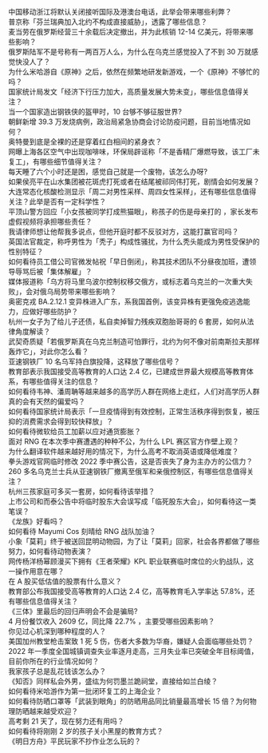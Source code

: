 中国移动浙江将默认关闭接听国际及港澳台电话，此举会带来哪些利弊？  
普京称「芬兰瑞典加入北约不构成直接威胁」，透露了哪些信息？  
麦当劳在俄罗斯经营三十余载后决定撤出，并为此核销 12-14 亿美元，将带来哪些影响？  
俄罗斯陆军不是号称有一两百万人么，为什么在乌克兰感觉投入了不到 30 万就感觉快没人了？  
为什么米哈游自《原神》之后，依然在频繁地研发新游戏，一个《原神》不够忙的吗？  
国家统计局发文「经济下行压力加大，高质量发展大势未变」，哪些信息值得关注？  
当一个国家造出钢铁侠的盔甲时，10 台够不够征服世界?  
朝鲜新增 39.3 万发烧病例，政治局紧急协商会讨论防疫问题，目前当地情况如何？  
奥特曼到底是全裸的还是穿着红白相间的紧身衣？  
网曝上海各区空气中出现咖啡味，环保局辟谣称「不是香精厂爆燃导致，该工厂未复工」，有哪些细节值得关注？  
每天睡了六个小时还是困，感觉自己就是一个废物，该怎么办呀?  
如果侯亮平在山水集团被花斑虎打死或者在结尾被祁同伟打死，剧情会如何发展？  
大连常态化核酸检测显示「周二对男性采样、周四女性采样」，还有哪些信息值得关注？此举是否有一定科学性？  
平顶山警方回应「小女孩被同学打成熊猫眼」，称孩子的伤是母亲打的 ，家长发布虚假视频将承担哪些责任？  
我请律师想让他帮我多说点，但他开庭时都不反驳对方，这能打赢官司吗？  
英国法官裁定，称呼男性为「秃子」构成性骚扰，为什么秃头能成为男性受保护的性别特征？  
如何看待员工借公司官微发帖祝「早日倒闭」，称其技术团队不分昼夜加班，遭领导辱骂后被「集体解雇」？  
媒体报道称「乌方将马里乌波尔控制权移交俄方，或标志着乌克兰的一次重大失败」，会对俄乌局势带来哪些影响？  
奥密克戎 BA.2.12.1 变异株进入广东，系我国首例，该变异株有更强免疫逃逸能力，应做好哪些防护？  
杭州一女子为了给儿子还债，私自卖掉智力残疾双胞胎哥哥的 6 套房，如何从法律角度解读？  
武契奇质疑「若俄罗斯真在乌克兰制造可怕罪行，北约为何不像对前南斯拉夫那样轰炸它」，对此你怎么看？  
亚速钢铁厂 10 名乌军持白旗投降，这释放了哪些信号？  
教育部表示我国接受高等教育的人口达 2.4 亿，已建成世界最大规模高等教育体系，有哪些值得关注的信息？  
如何看待韦神、潘周聃等越来越多的高学历人群在网络上走红，人们对高学历人群真的会有天然的偏爱吗？  
如何看待国家统计局表示「一旦疫情得到有效控制，正常生活秩序得到恢复，被压抑的消费需求会得到较快释放」？  
如何看待微软给员工加薪以应对通货膨胀？  
面对 RNG 在本次季中赛遭遇的种种不公，为什么 LPL 赛区官方作壁上观？  
为什么翻译软件越来越好用的情况下，为什么高考不取消英语或降低难度？  
拳头游戏官网临时修改 2022 季中赛公告，这是否丧失了身为主办方的公信力？  
260 多名乌克兰士兵从亚速钢铁厂撤离至俄军和亲俄控制区，有哪些信息值得关注？  
杭州三孩家庭可多买一套房，如何看待该举措？  
上市公司和而泰公告中将临时股东大会误写成「临死股东大会」，如何看待这一类笔误？  
《龙族》好看吗？  
如何看待 Mayumi Cos 刻晴给 RNG 战队加油？  
小象「莫莉」终于被送回昆明动物园，为了让「莫莉」回家，社会各界都做了哪些努力，如何看待动物表演？  
网传杨洋杨幂顾漫买下拥有《王者荣耀》KPL 职业联赛临时席位的火豹战队，这一操作用意在哪？  
在 A 股买低估值的股票有什么意义？  
教育部公布我国接受高等教育的人口达 2.4 亿，高等教育毛入学率达 57.8%，还有哪些信息值得关注？  
《三体》里最后的回归声明会不会是骗局?  
4 月份餐饮收入 2609 亿，同比降 22.7% ，主要受哪些因素影响？  
你见过心机深到哪种程度的人？  
美国加州教堂枪击案致 1 死 5 伤，伤者大多数为华裔，嫌疑人会面临哪些处罚？  
2022 年一季度全国城镇调查失业率逐月走高，三月失业率已突破全年目标阈值，目前你所在的行业情况如何？  
我家孩子总是乱花钱该怎么办？  
《知否》同样私会外男，盛纮为何罚墨兰跪祠堂，直接给如兰白绫？  
如何看待米哈游作为第一批闭环复工的上海企业？  
如何看待防晒口罩等「武装到眼角」的防晒用品同比销量最高增长 15 倍？为何物理防晒越来越受欢迎？  
高考剩 21 天了，现在努力还有用吗？  
如何看待将刚刚 2 岁的孩子关小黑屋的教育方式？  
《明日方舟》平民玩家不抄作业怎么玩的？  
